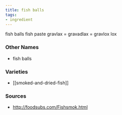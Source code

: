 ```yaml
---
title: fish balls
tags:
- ingredient
---
```

fish balls fish paste gravlax = gravadlax = gravlox lox

### Other Names

* fish balls

### Varieties

* [[smoked-and-dried-fish]]

### Sources
* http://foodsubs.com/Fishsmok.html
